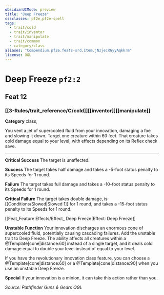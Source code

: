 ```yaml
---
obsidianUIMode: preview
title: "Deep Freeze"
cssclasses: pf2e,pf2e-spell
tags:
  - trait/cold
  - trait/inventor
  - trait/manipulate
  - trait/common
  - category/class
aliases: "Compendium.pf2e.feats-srd.Item.jNzjecRGyyAqkkrm"
license: OGL
---
```

# Deep Freeze `pf2:2`
## Feat 12
### [[3-Rules/trait_reference/C/cold]][[inventor]][[manipulate]]

**Category** class; 




You vent a jet of supercooled fluid from your innovation, damaging a foe and slowing it down. Target one creature within 60 feet. That creature takes cold damage equal to your level, with effects depending on its Reflex check save.

* * *

**Critical Success** The target is unaffected.

**Success** The target takes half damage and takes a -5-foot status penalty to its Speeds for 1 round.

**Failure** The target takes full damage and takes a -10-foot status penalty to its Speeds for 1 round.

**Critical Failure** The target takes double damage, is [[Conditions/Slowed|Slowed 1]] for 1 round, and takes a -15-foot status penalty to its Speeds for 1 round.

[[Feat_Feature Effects/Effect_ Deep Freeze|Effect: Deep Freeze]]

**Unstable Function** Your innovation discharges an enormous cone of supercooled fluid, potentially causing cascading failures. Add the unstable trait to Deep Freeze. The ability affects all creatures within a @Template\[cone|distance:60\] instead of a single target, and it deals cold damage equal to double your level instead of equal to your level.

If you have the revolutionary innovation class feature, you can choose a @Template\[cone|distance:60\] or a @Template\[cone|distance:90\] when you use an unstable Deep Freeze.

**Special** If your innovation is a minion, it can take this action rather than you.

*Source: Pathfinder Guns & Gears*
*OGL*